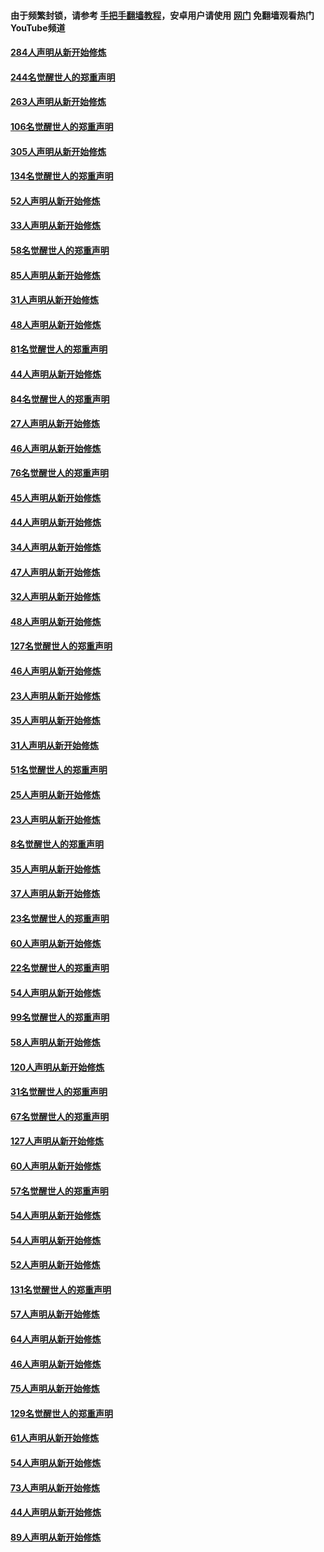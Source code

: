 #### 由于频繁封锁，请参考 [手把手翻墙教程](https://github.com/gfw-breaker/guides/wiki/)，安卓用户请使用 [网门](https://github.com/gfw-breaker/nogfw/blob/master/dl.md?t=04040800) 免翻墙观看热门YouTube频道 

#### [284人声明从新开始修炼](../pages/91/422707.md?t=04040800) 

#### [244名觉醒世人的郑重声明](../pages/91/422706.md?t=04040800) 

#### [263人声明从新开始修炼](../pages/91/422553.md?t=04040800) 

#### [106名觉醒世人的郑重声明](../pages/91/422552.md?t=04040800) 

#### [305人声明从新开始修炼](../pages/91/422153.md?t=04040800) 

#### [134名觉醒世人的郑重声明](../pages/91/422152.md?t=04040800) 

#### [52人声明从新开始修炼](../pages/91/421846.md?t=04040800) 

#### [33人声明从新开始修炼](../pages/91/421804.md?t=04040800) 

#### [58名觉醒世人的郑重声明](../pages/91/421845.md?t=04040800) 

#### [85人声明从新开始修炼](../pages/91/421769.md?t=04040800) 

#### [31人声明从新开始修炼](../pages/91/421763.md?t=04040800) 

#### [48人声明从新开始修炼](../pages/91/421605.md?t=04040800) 

#### [81名觉醒世人的郑重声明](../pages/91/421656.md?t=04040800) 

#### [44人声明从新开始修炼](../pages/91/421544.md?t=04040800) 

#### [84名觉醒世人的郑重声明](../pages/91/421543.md?t=04040800) 

#### [27人声明从新开始修炼](../pages/91/421465.md?t=04040800) 

#### [46人声明从新开始修炼](../pages/91/421454.md?t=04040800) 

#### [76名觉醒世人的郑重声明](../pages/91/421453.md?t=04040800) 

#### [45人声明从新开始修炼](../pages/91/421452.md?t=04040800) 

#### [44人声明从新开始修炼](../pages/91/421422.md?t=04040800) 

#### [34人声明从新开始修炼](../pages/91/421322.md?t=04040800) 

#### [47人声明从新开始修炼](../pages/91/421264.md?t=04040800) 

#### [32人声明从新开始修炼](../pages/91/421225.md?t=04040800) 

#### [48人声明从新开始修炼](../pages/91/421202.md?t=04040800) 

#### [127名觉醒世人的郑重声明](../pages/91/421224.md?t=04040800) 

#### [46人声明从新开始修炼](../pages/91/421203.md?t=04040800) 

#### [23人声明从新开始修炼](../pages/91/421138.md?t=04040800) 

#### [35人声明从新开始修炼](../pages/91/421122.md?t=04040800) 

#### [31人声明从新开始修炼](../pages/91/421081.md?t=04040800) 

#### [51名觉醒世人的郑重声明](../pages/91/421080.md?t=04040800) 

#### [25人声明从新开始修炼](../pages/91/421020.md?t=04040800) 

#### [23人声明从新开始修炼](../pages/91/420884.md?t=04040800) 

#### [8名觉醒世人的郑重声明](../pages/91/420883.md?t=04040800) 

#### [35人声明从新开始修炼](../pages/91/420809.md?t=04040800) 

#### [37人声明从新开始修炼](../pages/91/420766.md?t=04040800) 

#### [23名觉醒世人的郑重声明](../pages/91/420765.md?t=04040800) 

#### [60人声明从新开始修炼](../pages/91/420727.md?t=04040800) 

#### [22名觉醒世人的郑重声明](../pages/91/420726.md?t=04040800) 

#### [54人声明从新开始修炼](../pages/91/420529.md?t=04040800) 

#### [99名觉醒世人的郑重声明](../pages/91/420528.md?t=04040800) 

#### [58人声明从新开始修炼](../pages/91/420198.md?t=04040800) 

#### [120人声明从新开始修炼](../pages/91/420141.md?t=04040800) 

#### [31名觉醒世人的郑重声明](../pages/91/420197.md?t=04040800) 

#### [67名觉醒世人的郑重声明](../pages/91/420140.md?t=04040800) 

#### [127人声明从新开始修炼](../pages/91/420082.md?t=04040800) 

#### [60人声明从新开始修炼](../pages/91/420081.md?t=04040800) 

#### [57名觉醒世人的郑重声明](../pages/91/420080.md?t=04040800) 

#### [54人声明从新开始修炼](../pages/91/419533.md?t=04040800) 

#### [54人声明从新开始修炼](../pages/91/419532.md?t=04040800) 

#### [52人声明从新开始修炼](../pages/91/419531.md?t=04040800) 

#### [131名觉醒世人的郑重声明](../pages/91/419530.md?t=04040800) 

#### [57人声明从新开始修炼](../pages/91/419430.md?t=04040800) 

#### [64人声明从新开始修炼](../pages/91/419429.md?t=04040800) 

#### [46人声明从新开始修炼](../pages/91/419428.md?t=04040800) 

#### [75人声明从新开始修炼](../pages/91/419427.md?t=04040800) 

#### [129名觉醒世人的郑重声明](../pages/91/419426.md?t=04040800) 

#### [61人声明从新开始修炼](../pages/91/419198.md?t=04040800) 

#### [54人声明从新开始修炼](../pages/91/419197.md?t=04040800) 

#### [73人声明从新开始修炼](../pages/91/419196.md?t=04040800) 

#### [44人声明从新开始修炼](../pages/91/419075.md?t=04040800) 

#### [89人声明从新开始修炼](../pages/91/419074.md?t=04040800) 

